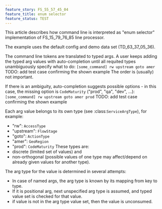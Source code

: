 ```yaml
---
feature_story: FS_55_57_45_04
feature_title: enum selector
feature_status: TEST
---
```


This article describes how command line is interpreted
as "enum selector" implementation of FS_15_79_76_85 line processor.

The example uses the default config and demo data set (TD_63_37_05_36).

The command line tokens are translated to typed args.
A user keeps adding the typed arg values with auto-completion
until all requited types unambiguously specify what to do:
    `[some_command] rw upstream goto amer`
TODO: add test case confirming the shown example
The order is (usually) not important.

If there is an ambiguity, auto-completion suggests possible options -
in this case, the missing option is `CodeMaturity` ("prod", "qa", "dev", ...):
    `[some_command] rw upstream goto amer prod`
TODO: add test case confirming the shown example

Each arg value belongs to its own type (see :class:`ServiceArgType`), for example:
*   "rw": `AccessType`
*   "upstream": `FlowStage`
*   "goto": `ActionType`
*   "amer": `GeoRegion`
*   "prod": `CodeMaturity`
These types are:
*   discrete (limited set of values) and
*   non-orthogonal (possible values of one type may affect/depend on already given values for another type).

The arg type for the value is determined in several attempts:
*   In case of named args, the arg type is known by its mapping from key to type.
*   If it is positional arg, next unspecified arg type is assumed, and typed value set is checked for that value.
*   if value is not in the arg type value set, then the value is unconsumed.
